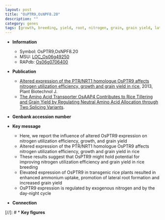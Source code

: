 ```yaml
---
layout: post
title: "OsPTR9,OsNPF8.20"
description: ""
category: genes
tags: [growth, breeding, yield, root, nitrogen, grain, grain yield, lateral root]
---
```


* **Information**  
    + Symbol: OsPTR9,OsNPF8.20  
    + MSU: [LOC_Os06g49250](http://rice.plantbiology.msu.edu/cgi-bin/ORF_infopage.cgi?orf=LOC_Os06g49250)  
    + RAPdb: [Os06g0706400](http://rapdb.dna.affrc.go.jp/viewer/gbrowse_details/irgsp1?name=Os06g0706400)  

* **Publication**  
    + [Altered expression of the PTR/NRT1 homologue OsPTR9 affects nitrogen utilization efficiency, growth and grain yield in rice](http://www.ncbi.nlm.nih.gov/pubmed?term=Altered+expression+of+the+PTR/NRT1+homologue+OsPTR9+affects+nitrogen+utilization+efficiency,+growth+and+grain+yield+in+rice%5BTitle%5D), 2013, Plant Biotechnol J.
    + [The Amino Acid Transporter OsAAP4 Contributes to Rice Tillering and Grain Yield by Regulating Neutral Amino Acid Allocation through Two Splicing Variants](N+Y).

* **Genbank accession number**  

* **Key message**  
    + Here, we report the influence of altered OsPTR9 expression on nitrogen utilization efficiency, growth, and grain yield
    + Altered expression of the PTR/NRT1 homologue OsPTR9 affects nitrogen utilization efficiency, growth and grain yield in rice
    + These results suggest that OsPTR9 might hold potential for improving nitrogen utilization efficiency and grain yield in rice breeding
    + Elevated expression of OsPTR9 in transgenic rice plants resulted in enhanced ammonium uptake, promotion of lateral root formation and increased grain yield
    + OsPTR9 expression is regulated by exogenous nitrogen and by the day-night cycle

* **Connection**  

[//]: # * **Key figures**  



